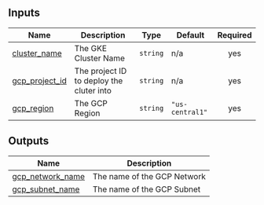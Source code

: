 <!-- BEGIN_TF_DOCS -->
## Inputs

| Name | Description | Type | Default | Required |
|------|-------------|------|---------|:--------:|
| <a name="input_cluster_name"></a> [cluster\_name](#input\_cluster\_name) | The GKE Cluster Name | `string` | n/a | yes |
| <a name="input_gcp_project_id"></a> [gcp\_project\_id](#input\_gcp\_project\_id) | The project ID to deploy the cluter into | `string` | n/a | yes |
| <a name="input_gcp_region"></a> [gcp\_region](#input\_gcp\_region) | The GCP Region | `string` | `"us-central1"` | yes |

## Outputs

| Name | Description |
|------|-------------|
| <a name="output_gcp_network_name"></a> [gcp\_network\_name](#output\_gcp\_network\_name) | The name of the GCP Network |
| <a name="output_gcp_subnet_name"></a> [gcp\_subnet\_name](#output\_gcp\_subnet\_name) | The name of the GCP Subnet |
<!-- END_TF_DOCS -->
